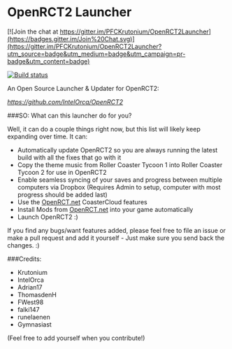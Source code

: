 OpenRCT2 Launcher
================

[![Join the chat at https://gitter.im/PFCKrutonium/OpenRCT2Launcher](https://badges.gitter.im/Join%20Chat.svg)](https://gitter.im/PFCKrutonium/OpenRCT2Launcher?utm_source=badge&utm_medium=badge&utm_campaign=pr-badge&utm_content=badge)

[![Build status](https://ci.appveyor.com/api/projects/status/k0yrr9b169epvf3y?svg=true)](https://ci.appveyor.com/project/PFCKrutonium/openrct2launcher)

An Open Source Launcher &amp; Updater for OpenRCT2:

*https://github.com/IntelOrca/OpenRCT2*

###SO: What can this launcher do for you?

Well, it can do a couple things right now, but this list will likely keep expanding over time. It can:

* Automatically update OpenRCT2 so you are always running the latest build with all the fixes that go with it
* Copy the theme music from Roller Coaster Tycoon 1 into Roller Coaster Tycoon 2 for use in OpenRCT2
* Enable seamless syncing of your saves and progress between multiple computers via Dropbox (Requires Admin to setup, computer with most progress should be added last)
* Use the [OpenRCT.net](http://openrct.net) CoasterCloud features
* Install Mods from [OpenRCT.net](http://openrct.net) into your game automatically
* Launch OpenRCT2 :)

If you find any bugs/want features added, please feel free to file an issue or make a pull request and add it yourself - Just make sure you send back the changes. :)


###Credits:

* Krutonium
* IntelOrca
* Adrian17
* ThomasdenH
* FWest98
* falki147
* runelaenen
* Gymnasiast

(Feel free to add yourself when you contribute!)
